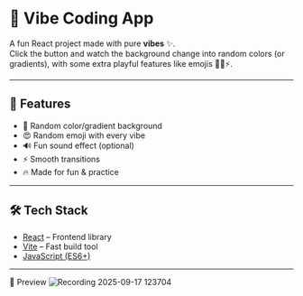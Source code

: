 # 🎨 Vibe Coding App

A fun React project made with pure **vibes** ✨.  
Click the button and watch the background change into random colors (or gradients), with some extra playful features like emojis 🌈🔥⚡.

---

## 🚀 Features
- 🎨 Random color/gradient background
- 😍 Random emoji with every vibe
- 🔊 Fun sound effect (optional)
- ⚡ Smooth transitions
- 🔥 Made for fun & practice

---

## 🛠️ Tech Stack
- [React](https://react.dev/) – Frontend library
- [Vite](https://vitejs.dev/) – Fast build tool
- [JavaScript (ES6+)](https://developer.mozilla.org/en-US/docs/Web/JavaScript)

---
📸 Preview
![Recording 2025-09-17 123704](https://github.com/user-attachments/assets/59f045a6-f7d0-4834-8195-921e67a87075)


